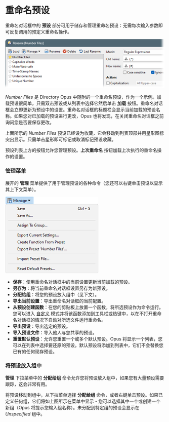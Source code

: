 # 重命名预设

重命名对话框中的 **预设** 部分可用于储存和管理重命名预设：无需每次输入参数即可反复调用的预定义重命名操作。

![](/Manual/images/media/13/rename_preset_example.png)

*Number Files* 是 Directory Opus 中随附的一个重命名预设，作为一个示例。加载预设很简单，只需双击预设或从列表中选择它然后单击 **加载** 按钮。重命名对话框会立即更新为预设中的设置。重命名对话框的标题栏会显示当前加载的预设名称。如果您对已加载的预设进行更改，Opus 也将发现，在关闭重命名对话框之前询问您是否要保存更改。

上面所示的 *Number Files* 预设已经设为收藏，它会移动到列表顶部并用星形图标突出显示。只需单击星形即可标记或取消标记预设收藏。

预设列表上方的按钮允许您管理预设。**上次重命名** 按钮加载上次执行的重命名操作的设置。

### 管理菜单

展开的 **管理** 菜单提供了用于管理预设的各种命令（您还可以右键单击预设以显示其上下文菜单）。

![](/Manual/images/media/13/preset_management_menu.png)

- **保存**：使用重命名对话框中的当前设置更新当前加载的预设。
- **另存为**：将当前重命名对话框设置另存为新预设。
- **分配给组**：将您的预设放入组中（见下文）。
- **导出当前设置**：导出重命名对话框的当前配置。
- **从预设创建函数**：在您的剪贴板上放置一个函数，将所选预设作为命令运行。您可以进入 [自定义](/Manual/customize/README.zh.md) 模式并将该函数添加到工具栏或热键中，以在不打开重命名对话框的情况下自动对所选文件运行重命名。
- **导出预设**：导出选定的预设。
- **导入预设文件**：导入他人与您共享的预设。
- **重置默认预设**：允许您重置一个或多个默认预设。Opus 将显示一个列表，您可以在列表中选择要还原的预设。默认预设将添加到列表中，它们不会替换您已有的任何现存预设。

### 将预设放入组中

**管理** 下拉菜单中的 **分配给组** 命令允许您将预设放入组中，如果您有大量预设需要跟踪，这会非常有用。

将预设移动到组中，从下拉菜单选择 **分配给组** 命令，或者右键单击预设。如果已定义任何组，它们将如上图所示在菜单中显示 - 您可以选择其中一个或创建一个新组（Opus 将提示您输入组名称）。未分配到特定组的预设会显示在 *Unspecified* 组中。